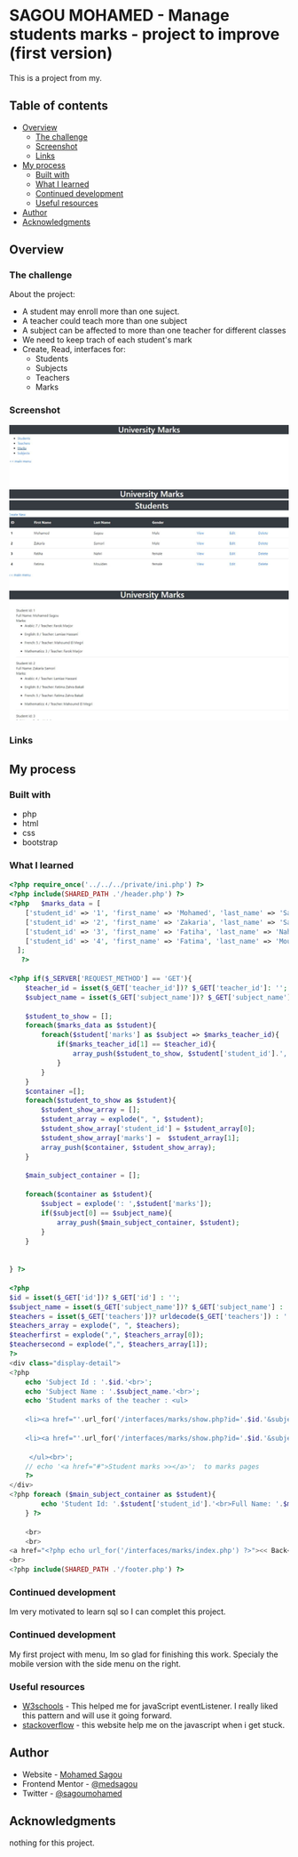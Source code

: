 # SAGOU MOHAMED - Manage students marks - project to improve (first version)

This is a project from my.

## Table of contents

- [Overview](#overview)
  - [The challenge](#the-challenge)
  - [Screenshot](#screenshot)
  - [Links](#links)
- [My process](#my-process)
  - [Built with](#built-with)
  - [What I learned](#what-i-learned)
  - [Continued development](#continued-development)
  - [Useful resources](#useful-resources)
- [Author](#author)
- [Acknowledgments](#acknowledgments)


## Overview

### The challenge

About the project:

- A student may enroll more than one suject.
- A teacher could teach more than one subject
- A subject can be affected to more than one teacher for different classes
- We need to keep trach of each student's mark
- Create, Read, interfaces for:
  - Students
  - Subjects
  - Teachers
  - Marks

### Screenshot

![](./screen11.JPG)
![](./screen22.JPG)
![](./screen33.JPG)

### Links

## My process

### Built with

- php
- html
- css
- bootstrap


### What I learned




```php
<?php require_once('../../../private/ini.php') ?>
<?php include(SHARED_PATH .'/header.php') ?>
<?php   $marks_data = [
    ['student_id' => '1', 'first_name' => 'Mohamed', 'last_name' => 'Sagou', 'gender' => 'M','date_of_birth' => '10/01/2002', 'marks'=>['Arabic'=>[7,2],'English'=> [8,3], 'French' => [5,1], 'Mathematics'=> [3,2]]],
    ['student_id' => '2', 'first_name' => 'Zakaria', 'last_name' => 'Samori', 'gender' => 'M','date_of_birth' => '10/03/2001', 'marks'=>['Arabic'=> [4,3] ,'English'=> [8,4], 'French' => [5,4], 'Mathematics'=> [4, 1]]],
    ['student_id' => '3', 'first_name' => 'Fatiha', 'last_name' => 'Nahri', 'gender' => 'F','date_of_birth' => '10/08/2000', 'marks'=>['Arabic'=> [10,2], 'English'=> [8,3], 'French' => [5,1], 'Mathematics'=> [9,2]]],
    ['student_id' => '4', 'first_name' => 'Fatima', 'last_name' => 'Mouiden', 'gender' => 'F','date_of_birth' => '04/11/1999', 'marks'=>['Arabic'=> [6,3] ,'English'=> [9,4], 'French' => [10,4], 'Mathematics'=> [8, 1]]],
  ];
   ?>

<?php if($_SERVER['REQUEST_METHOD'] == 'GET'){
    $teacher_id = isset($_GET['teacher_id'])? $_GET['teacher_id']: '';
    $subject_name = isset($_GET['subject_name'])? $_GET['subject_name'] : '';

    $student_to_show = [];
    foreach($marks_data as $student){
        foreach($student['marks'] as $subject => $marks_teacher_id){
            if($marks_teacher_id[1] == $teacher_id){
                array_push($student_to_show, $student['student_id'].', '.$subject.': '.$marks_teacher_id[0]);
            }
        }
    }
    $container =[];
    foreach($student_to_show as $student){
        $student_show_array = [];
        $student_array = explode(", ", $student);
        $student_show_array['student_id'] = $student_array[0];
        $student_show_array['marks'] =  $student_array[1];
        array_push($container, $student_show_array);
    }

    $main_subject_container = [];

    foreach($container as $student){
        $subject = explode(': ',$student['marks']);
        if($subject[0] == $subject_name){
            array_push($main_subject_container, $student);
        }
    }


} ?>

<?php
$id = isset($_GET['id'])? $_GET['id'] : '';
$subject_name = isset($_GET['subject_name'])? $_GET['subject_name'] : '';
$teachers = isset($_GET['teachers'])? urldecode($_GET['teachers']) : '';
$teachers_array = explode(", ", $teachers);
$teacherfirst = explode(",", $teachers_array[0]);
$teachersecond = explode(",", $teachers_array[1]);
?>
<div class="display-detail">
<?php
    echo 'Subject Id : '.$id.'<br>';
    echo 'Subject Name : '.$subject_name.'<br>';
    echo 'Student marks of the teacher : <ul>

    <li><a href="'.url_for('/interfaces/marks/show.php?id='.$id.'&subject_name='.$subject_name.'&teachers='.urlencode($teachers)).'&teacher_id='.urlencode($teacherfirst[0]).'">'.$teacherfirst[1].'</a></li>

    <li><a href="'.url_for('/interfaces/marks/show.php?id='.$id.'&subject_name='.$subject_name.'&teachers='.urlencode($teachers)).'&teacher_id='.urlencode($teachersecond[0]).'">'.$teachersecond[1].'</a></li>

     </ul><br>';
    // echo '<a href="#">Student marks >></a>';  to marks pages
    ?>
</div>
<?php foreach ($main_subject_container as $student){
        echo 'Student Id: '.$student['student_id'].'<br>Full Name: '.$marks_data[(int) $student['student_id'] - 1]['first_name'].' '.$marks_data[(int) $student['student_id'] - 1]['last_name'].'<br>'.'Subjects Marks: '.$student['marks'].'<br><br>';
    } ?>

    <br>
    <br>
<a href="<?php echo url_for('/interfaces/marks/index.php') ?>"><< Back</a>
<br>
<?php include(SHARED_PATH .'/footer.php') ?>
```



### Continued development

Im very motivated to learn sql so I can complet this project.


### Continued development

My first project with menu, Im so glad for finishing this work. Specialy the mobile version with the side menu on the right.


### Useful resources

- [W3schools](https://www.w3schools.com/) - This helped me for javaScript eventListener. I really liked this pattern and will use it going forward.
- [stackoverflow](https://stackoverflow.com/) - this website help me on the javascript when i get stuck.
## Author

- Website - [Mohamed Sagou](https://github.com/medsagou)
- Frontend Mentor - [@medsagou](https://www.frontendmentor.io/profile/medsagou)
- Twitter - [@sagoumohamed](https://www.twitter.com/sagoumohamed)

## Acknowledgments

nothing for this project.
